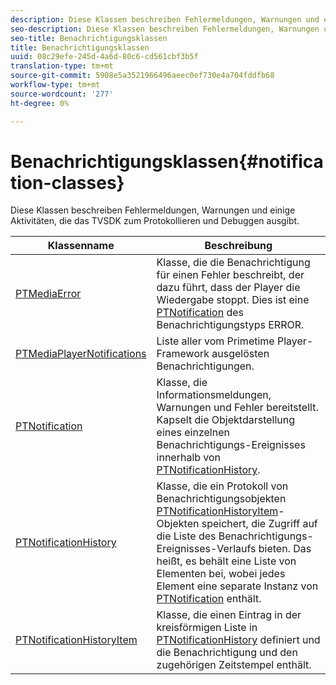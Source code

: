 ```yaml
---
description: Diese Klassen beschreiben Fehlermeldungen, Warnungen und einige Aktivitäten, die das TVSDK zum Protokollieren und Debuggen ausgibt.
seo-description: Diese Klassen beschreiben Fehlermeldungen, Warnungen und einige Aktivitäten, die das TVSDK zum Protokollieren und Debuggen ausgibt.
seo-title: Benachrichtigungsklassen
title: Benachrichtigungsklassen
uuid: 08c29efe-245d-4a6d-80c6-cd561cbf3b5f
translation-type: tm+mt
source-git-commit: 5908e5a3521966496aeec0ef730e4a704fddfb68
workflow-type: tm+mt
source-wordcount: '277'
ht-degree: 0%

---
```



# Benachrichtigungsklassen{#notification-classes}

Diese Klassen beschreiben Fehlermeldungen, Warnungen und einige Aktivitäten, die das TVSDK zum Protokollieren und Debuggen ausgibt.

| Klassenname | Beschreibung |
|---|---|
| [PTMediaError](https://help.adobe.com/en_US/primetime/api/psdk/appledoc/Classes/PTMediaError.html) | Klasse, die die Benachrichtigung für einen Fehler beschreibt, der dazu führt, dass der Player die Wiedergabe stoppt. Dies ist eine [PTNotification](https://help.adobe.com/en_US/primetime/api/psdk/appledoc/Classes/PTNotification.html) des Benachrichtigungstyps ERROR. |
| [PTMediaPlayerNotifications](https://help.adobe.com/en_US/primetime/api/psdk/appledoc/Classes/PTMediaPlayerNotifications.html) | Liste aller vom Primetime Player-Framework ausgelösten Benachrichtigungen. |
| [PTNotification](https://help.adobe.com/en_US/primetime/api/psdk/appledoc/Classes/PTNotification.html) | Klasse, die Informationsmeldungen, Warnungen und Fehler bereitstellt. Kapselt die Objektdarstellung eines einzelnen Benachrichtigungs-Ereignisses innerhalb von [PTNotificationHistory](https://help.adobe.com/en_US/primetime/api/psdk/appledoc/Classes/PTNotificationHistory.html). |
| [PTNotificationHistory](https://help.adobe.com/en_US/primetime/api/psdk/appledoc/Classes/PTNotificationHistory.html) | Klasse, die ein Protokoll von Benachrichtigungsobjekten [PTNotificationHistoryItem](https://help.adobe.com/en_US/primetime/api/psdk/appledoc/Classes/PTNotificationHistoryItem.html)-Objekten speichert, die Zugriff auf die Liste des Benachrichtigungs-Ereignisses-Verlaufs bieten. Das heißt, es behält eine Liste von Elementen bei, wobei jedes Element eine separate Instanz von [PTNotification](https://help.adobe.com/en_US/primetime/api/psdk/appledoc/Classes/PTNotification.html) enthält. |
| [PTNotificationHistoryItem](https://help.adobe.com/en_US/primetime/api/psdk/appledoc/Classes/PTNotificationHistoryItem.html) | Klasse, die einen Eintrag in der kreisförmigen Liste in [PTNotificationHistory](https://help.adobe.com/en_US/primetime/api/psdk/appledoc/Classes/PTNotificationHistory.html) definiert und die Benachrichtigung und den zugehörigen Zeitstempel enthält. |

